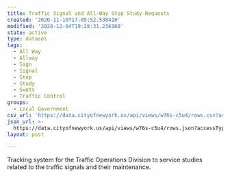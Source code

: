 ```yaml
---
title: Traffic Signal and All-Way Stop Study Requests
created: '2020-11-10T17:05:52.538410'
modified: '2020-12-04T19:28:31.236160'
state: active
type: dataset
tags:
  - All Way
  - Allway
  - Sign
  - Signal
  - Stop
  - Study
  - Swots
  - Traffic Control
groups:
  - Local Government
csv_url: 'https://data.cityofnewyork.us/api/views/w76s-c5u4/rows.csv?accessType=DOWNLOAD'
json_url: >-
  https://data.cityofnewyork.us/api/views/w76s-c5u4/rows.json?accessType=DOWNLOAD
layout: post

---
```

Tracking system for the Traffic Operations Division to service studies related to the traffic signals and their maintenance.
